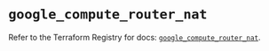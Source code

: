 # `google_compute_router_nat`

Refer to the Terraform Registry for docs: [`google_compute_router_nat`](https://registry.terraform.io/providers/hashicorp/google/6.47.0/docs/resources/compute_router_nat).
